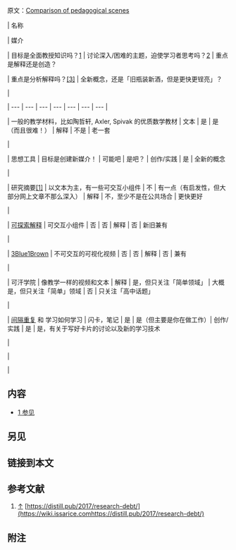 原文：[Comparison of pedagogical scenes](https://wiki.issarice.com/wiki/Comparison_of_pedagogical_scenes)

| 名称

 | 媒介

 | 目标是全面教授知识吗？[1](https://wiki.issarice.com#cite_note-1) | 讨论深入/困难的主题，迫使学习者思考吗？[2](https://wiki.issarice.com#cite_note-2) | 重点是解释还是创造？

 | 重点是分析解释吗？[[3]](https://wiki.issarice.com#cite_note-3) | 全新概念，还是「旧瓶装新酒，但是更快更锃亮」？

 |

| --- | --- | --- | --- | --- | --- | --- |

| 一般的教学材料，比如陶哲轩, Axler, Spivak 的优质数学教材 | 文本 | 是 | 是（而且很难！） | 解释 | 不是 | 老一套

 |

| 思想工具 | 目标是创建新媒介！ | 可能吧 | 是吧？ | 创作/实践 | 是 | 全新的概念

 |

| 研究摘要[[1]](https://wiki.issarice.com#cite_note-4) | 以文本为主，有一些可交互小组件 | 不 | 有一点（有启发性，但大部分网上文章不那么深入） | 解释 | 不，至少不是在公共场合 | 更快更好

 |

| [可探索解释](https://wiki.issarice.com/wiki/Explorable_explanation) | 可交互小组件 | 否 | 否 | 解释 | 否 | 新旧兼有

 |

| [3Blue1Brown](https://wiki.issarice.com/wiki/3Blue1Brown) | 不可交互的可视化视频 | 否 | 否 | 解释 | 否 | 兼有

 |

| 可汗学院 | 像教学一样的视频和文本 | 解释 | 是，但只关注「简单领域」 | 大概是，但只关注「简单」领域 | 否 | 只关注「高中话题」

 |

| [间隔重复](https://wiki.issarice.com/wiki/Spaced_repetition) 和 学习如何学习 | 闪卡，笔记 | 是 | 是（但主要是你在做工作）| 创作/实践 | 是 | 是，有关于写好卡片的讨论以及新的学习技术

 |

 |

 |

## 内容

* [1 参见](https://wiki.issarice.com#See_also)

## 另见

## 链接到本文

## 参考文献

1. [↑](https://wiki.issarice.com#cite_ref-4) [https://distill.pub/2017/research-debt/](https://wiki.issarice.comhttps://distill.pub/2017/research-debt/)

## 附注